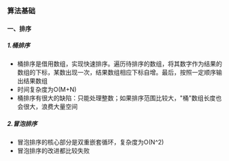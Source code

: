 ### 算法基础
#### 一、排序
##### 1.桶排序
* 桶排序是借用数组，实现快速排序。遍历待排序的数组，将其数字作为结果的数组的下标，某数出现一次，结果数组相应下标自增。最后，按照一定顺序输出结果数组
* 时间复杂度为O(M+N)
* 桶排序有很大的缺陷：只能处理整数；如果排序范围比较大，"桶"数组长度也会很大，浪费大量空间
##### 2.冒泡排序
* 冒泡排序的核心部分是双重嵌套循环，复杂度为O(N^2)
* 冒泡排序的改进都比较失败